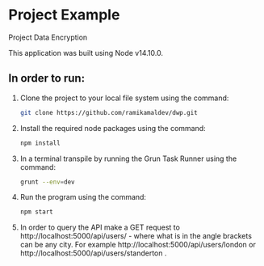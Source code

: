 # Project Example

Project Data Encryption

This application was built using Node v14.10.0.

## In order to run:

1. Clone the project to your local file system using the command:
   ```bash
   git clone https://github.com/ramikamaldev/dwp.git
   ```
2. Install the required node packages using the command:
   ```bash
   npm install
   ```
3. In a terminal transpile by running the Grun Task Runner using the command:
   ```bash
   grunt --env=dev
   ```
4. Run the program using the command:
   ```bash
   npm start
   ```
5. In order to query the API make a GET request to http://localhost:5000/api/users/<london> - where what is in the angle brackets can be any city. For example http://localhost:5000/api/users/london or http://localhost:5000/api/users/standerton .
